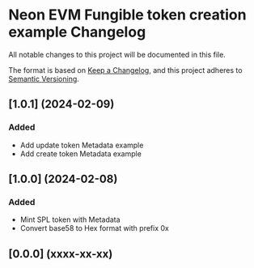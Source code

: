 # Neon EVM Fungible token creation example Changelog
All notable changes to this project will be documented in this file.

The format is based on [Keep a Changelog](https://keepachangelog.com/en/1.0.0/),
and this project adheres to [Semantic Versioning](https://semver.org/spec/v2.0.0.html).


## [1.0.1] (2024-02-09)
### Added
* Add update token Metadata example
* Add create token Metadata example


## [1.0.0] (2024-02-08)
### Added
* Mint SPL token with Metadata
* Convert base58 to Hex format with prefix 0x

## [0.0.0] (xxxx-xx-xx)
